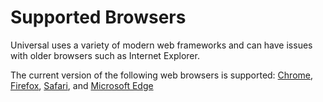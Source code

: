# Supported Browsers

Universal uses a variety of modern web frameworks and can have issues with older browsers such as Internet Explorer.

The current version of the following web browsers is supported: [Chrome](https://www.google.com/chrome/), [Firefox](http://www.mozilla.org/firefox/), [Safari](http://www.apple.com/safari/), and [Microsoft Edge](https://www.microsoft.com/en-us/windows/microsoft-edge)
